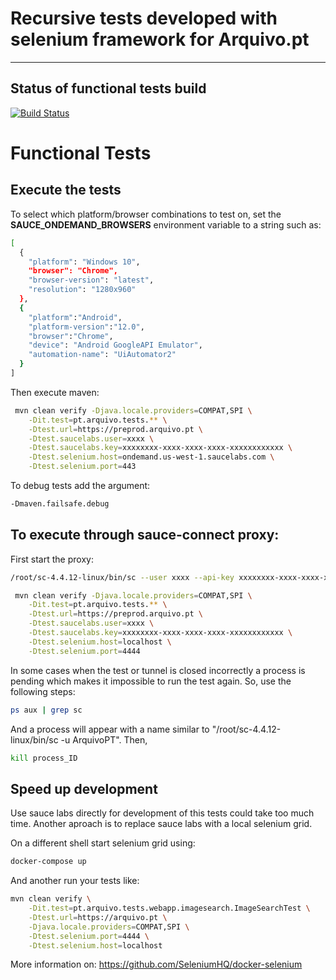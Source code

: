 # Recursive tests developed with selenium framework for Arquivo.pt
---------------

## Status of functional tests build
[![Build Status](https://app.saucelabs.com/browser-matrix/ArquivoPT.svg)](https://app.saucelabs.com/builds/7cf39791df3937efa655426a7768c0bb)

# Functional Tests

## Execute the tests

To select which platform/browser combinations to test on, set the **SAUCE_ONDEMAND_BROWSERS** environment variable to a string such as:

```bash
[
  {
    "platform": "Windows 10",
    "browser": "Chrome",
    "browser-version": "latest",
    "resolution": "1280x960"
  },
  {
    "platform":"Android",
    "platform-version":"12.0",
    "browser":"Chrome",
    "device": "Android GoogleAPI Emulator",
    "automation-name": "UiAutomator2"
  }
]
```
Then execute maven:

```bash
 mvn clean verify -Djava.locale.providers=COMPAT,SPI \
    -Dit.test=pt.arquivo.tests.** \
    -Dtest.url=https://preprod.arquivo.pt \
    -Dtest.saucelabs.user=xxxx \
    -Dtest.saucelabs.key=xxxxxxxx-xxxx-xxxx-xxxx-xxxxxxxxxxxx \
    -Dtest.selenium.host=ondemand.us-west-1.saucelabs.com \
    -Dtest.selenium.port=443
```

To debug tests add the argument:

```bash
-Dmaven.failsafe.debug
```

## To execute through sauce-connect proxy:

First start the proxy:
```bash
/root/sc-4.4.12-linux/bin/sc --user xxxx --api-key xxxxxxxx-xxxx-xxxx-xxxx-xxxxxxxxxxxx --se-port 4444 
```

```bash
 mvn clean verify -Djava.locale.providers=COMPAT,SPI \
    -Dit.test=pt.arquivo.tests.** \
    -Dtest.url=https://preprod.arquivo.pt \
    -Dtest.saucelabs.user=xxxx \
    -Dtest.saucelabs.key=xxxxxxxx-xxxx-xxxx-xxxx-xxxxxxxxxxxx \
    -Dtest.selenium.host=localhost \
    -Dtest.selenium.port=4444
```

In some cases when the test or tunnel is closed incorrectly a process is pending which makes it impossible to run the test again. So, use the following steps:

```bash
ps aux | grep sc
```
And a process will appear with a name similar to "/root/sc-4.4.12-linux/bin/sc -u ArquivoPT". Then,

```bash
kill process_ID
```


## Speed up development

Use sauce labs directly for development of this tests could take too much time. Another aproach is to replace sauce labs with a local selenium grid.

On a different shell start selenium grid using:

```bash
docker-compose up
```

And another run your tests like:

```bash
mvn clean verify \
    -Dit.test=pt.arquivo.tests.webapp.imagesearch.ImageSearchTest \
    -Dtest.url=https://arquivo.pt \
    -Djava.locale.providers=COMPAT,SPI \
    -Dtest.selenium.port=4444 \
    -Dtest.selenium.host=localhost
```

More information on:
https://github.com/SeleniumHQ/docker-selenium

